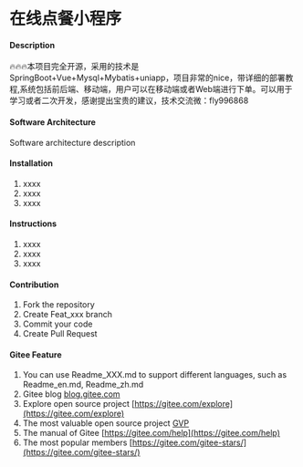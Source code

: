 # 在线点餐小程序

#### Description
🔥🔥🔥本项目完全开源，采用的技术是SpringBoot+Vue+Mysql+Mybatis+uniapp，项目非常的nice，带详细的部署教程,系统包括前后端、移动端，用户可以在移动端或者Web端进行下单。可以用于学习或者二次开发，感谢提出宝贵的建议，技术交流微：fly996868

#### Software Architecture
Software architecture description

#### Installation

1.  xxxx
2.  xxxx
3.  xxxx

#### Instructions

1.  xxxx
2.  xxxx
3.  xxxx

#### Contribution

1.  Fork the repository
2.  Create Feat_xxx branch
3.  Commit your code
4.  Create Pull Request


#### Gitee Feature

1.  You can use Readme\_XXX.md to support different languages, such as Readme\_en.md, Readme\_zh.md
2.  Gitee blog [blog.gitee.com](https://blog.gitee.com)
3.  Explore open source project [https://gitee.com/explore](https://gitee.com/explore)
4.  The most valuable open source project [GVP](https://gitee.com/gvp)
5.  The manual of Gitee [https://gitee.com/help](https://gitee.com/help)
6.  The most popular members  [https://gitee.com/gitee-stars/](https://gitee.com/gitee-stars/)
